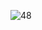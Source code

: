 
![48](https://user-images.githubusercontent.com/64718836/92392683-42d7eb80-f13c-11ea-89dd-c40f2cbcdcae.PNG)
